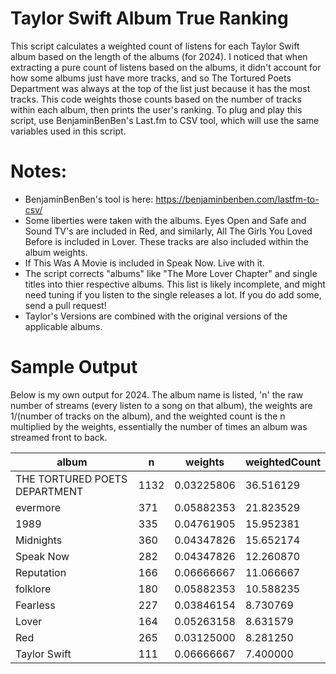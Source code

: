 # Taylor Swift Album True Ranking
This script calculates a weighted count of listens for each Taylor Swift album based on the length of the albums (for 2024). I noticed that when extracting a pure count of listens based on the albums, it didn't account for how some albums just have more tracks, and so The Tortured Poets Department was always at the top of the list just because it has the most tracks. This code weights those counts based on the number of tracks within each album, then prints the user's ranking. To plug and play this script, use BenjaminBenBen's Last.fm to CSV tool, which will use the same variables used in this script.

# Notes:
- BenjaminBenBen's tool is here: https://benjaminbenben.com/lastfm-to-csv/
- Some liberties were taken with the albums. Eyes Open and Safe and Sound TV's are included in Red, and similarly, All The Girls You Loved Before is included in Lover. These tracks are also included within the album weights.
- If This Was A Movie is included in Speak Now. Live with it.
- The script corrects "albums" like "The More Lover Chapter" and single titles into thier respective albums. This list is likely incomplete, and might need tuning if you listen to the single releases a lot. If you do add some, send a pull request!
- Taylor's Versions are combined with the original versions of the applicable albums.

# Sample Output
Below is my own output for 2024. The album name is listed, 'n' the raw number of streams (every listen to a song on that album), the weights are 1/(number of tracks on the album), and the weighted count is the n multiplied by the weights, essentially the number of times an album was streamed front to back. 

|album|n|weights|weightedCount|
|---|---|---|---|
|THE TORTURED POETS DEPARTMENT|1132|0.03225806|36.516129
|evermore|371|0.05882353|21.823529
|1989|335|0.04761905|15.952381
|Midnights|360|0.04347826|15.652174
|Speak Now|282|0.04347826|12.260870
|Reputation|166|0.06666667|11.066667
|folklore|180|0.05882353|10.588235
|Fearless|227|0.03846154|8.730769
|Lover|164|0.05263158|8.631579
|Red|265|0.03125000|8.281250
|Taylor Swift|111|0.06666667|7.400000
